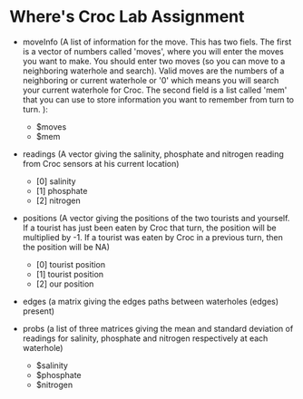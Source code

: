 # Where's Croc Lab Assignment

+ moveInfo (A list of information for the move. This has two fiels. The first is a vector of numbers called 'moves', where you will enter the moves you want to make. You should enter two moves (so you can move to a neighboring waterhole and search). Valid moves are the numbers of a neighboring or current waterhole or '0' which means you will search your current waterhole for Croc. The second field is a list called 'mem' that you can use to store information you want to remember from turn to turn. ):
  - $moves
  - $mem

+ readings (A vector giving the salinity, phosphate and nitrogen reading from Croc sensors at his current location)
  - [0] salinity
  - [1] phosphate
  - [2] nitrogen

+ positions (A vector giving the positions of the two tourists and yourself. If a tourist has just been eaten by Croc that turn, the position will be multiplied by -1. If a tourist was eaten by Croc in a previous turn, then the position will be NA)
  - [0] tourist position
  - [1] tourist position
  - [2] our position

+ edges (a matrix giving the edges paths between waterholes (edges) present)

+ probs (a list of three matrices giving the mean and standard deviation of readings for salinity, phosphate and nitrogen respectively at each waterhole)
  - $salinity
  - $phosphate
  - $nitrogen
